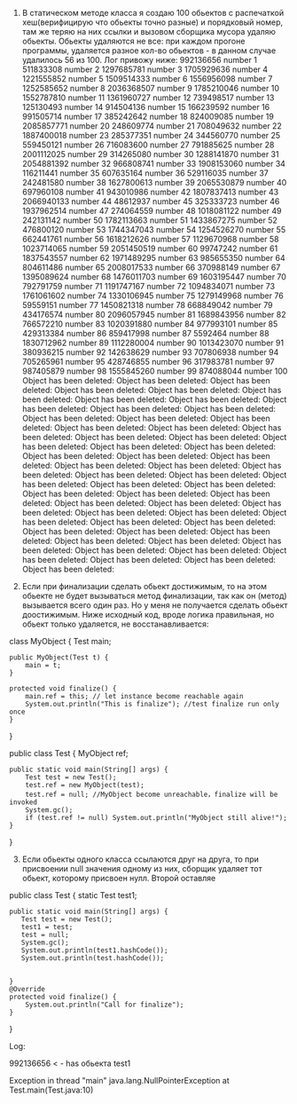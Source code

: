 1) В статическом методе класса я создаю 100 обьектов с распечаткой хеш(верифицирую что обьекты точно разные) и порядковый номер, там же теряю на них ссылки и вызовом  сборщика мусора удаляю обьекты. 
Обьекты удаляются не все: при каждом прогоне программы, удаляется разное кол-во обьектов - в данном случае удалилось 56 из 100. Лог привожу ниже: 
992136656 number 1
511833308 number 2
1297685781 number 3
1705929636 number 4
1221555852 number 5
1509514333 number 6
1556956098 number 7
1252585652 number 8
2036368507 number 9
1785210046 number 10
1552787810 number 11
1361960727 number 12
739498517 number 13
125130493 number 14
914504136 number 15
166239592 number 16
991505714 number 17
385242642 number 18
824009085 number 19
2085857771 number 20
248609774 number 21
708049632 number 22
1887400018 number 23
285377351 number 24
344560770 number 25
559450121 number 26
716083600 number 27
791885625 number 28
2001112025 number 29
314265080 number 30
1288141870 number 31
2054881392 number 32
966808741 number 33
1908153060 number 34
116211441 number 35
607635164 number 36
529116035 number 37
242481580 number 38
1627800613 number 39
2065530879 number 40
697960108 number 41
943010986 number 42
1807837413 number 43
2066940133 number 44
48612937 number 45
325333723 number 46
1937962514 number 47
274064559 number 48
1018081122 number 49
242131142 number 50
1782113663 number 51
1433867275 number 52
476800120 number 53
1744347043 number 54
1254526270 number 55
662441761 number 56
1618212626 number 57
1129670968 number 58
1023714065 number 59
2051450519 number 60
99747242 number 61
1837543557 number 62
1971489295 number 63
985655350 number 64
804611486 number 65
2008017533 number 66
370988149 number 67
1395089624 number 68
1476011703 number 69
1603195447 number 70
792791759 number 71
1191747167 number 72
1094834071 number 73
1761061602 number 74
1330106945 number 75
1279149968 number 76
59559151 number 77
1450821318 number 78
668849042 number 79
434176574 number 80
2096057945 number 81
1689843956 number 82
766572210 number 83
1020391880 number 84
977993101 number 85
429313384 number 86
859417998 number 87
5592464 number 88
1830712962 number 89
1112280004 number 90
1013423070 number 91
380936215 number 92
142638629 number 93
707806938 number 94
705265961 number 95
428746855 number 96
317983781 number 97
987405879 number 98
1555845260 number 99
874088044 number 100
Object has been deleted: 
Object has been deleted: 
Object has been deleted: 
Object has been deleted: 
Object has been deleted: 
Object has been deleted: 
Object has been deleted: 
Object has been deleted: 
Object has been deleted: 
Object has been deleted: 
Object has been deleted: 
Object has been deleted: 
Object has been deleted: 
Object has been deleted: 
Object has been deleted: 
Object has been deleted: 
Object has been deleted: 
Object has been deleted: 
Object has been deleted: 
Object has been deleted: 
Object has been deleted: 
Object has been deleted: 
Object has been deleted: 
Object has been deleted: 
Object has been deleted: 
Object has been deleted: 
Object has been deleted: 
Object has been deleted: 
Object has been deleted: 
Object has been deleted: 
Object has been deleted: 
Object has been deleted: 
Object has been deleted: 
Object has been deleted: 
Object has been deleted: 
Object has been deleted: 
Object has been deleted: 
Object has been deleted: 
Object has been deleted: 
Object has been deleted: 
Object has been deleted: 
Object has been deleted: 
Object has been deleted: 
Object has been deleted: 
Object has been deleted: 
Object has been deleted: 
Object has been deleted: 
Object has been deleted: 
Object has been deleted: 
Object has been deleted: 
Object has been deleted: 
Object has been deleted: 
Object has been deleted: 
Object has been deleted: 
Object has been deleted: 
Object has been deleted:


2) Если при финализации сделать обьект достижимым, то на этом обьекте не будет вызываться метод финализации, так как он (метод) вызывается всего один раз. Но у меня не получается сделать обьект доостижимым. Ниже исходный код, вроде логика правильная, но обьект только удаляется, не восстанавливается:

class MyObject {
    Test main;

    public MyObject(Test t) {    
        main = t; 
    }

    protected void finalize() {
        main.ref = this; // let instance become reachable again
        System.out.println("This is finalize"); //test finalize run only once
    }
}

public class Test {
    MyObject ref;

    public static void main(String[] args) {
        Test test = new Test();
        test.ref = new MyObject(test);
        test.ref = null; //MyObject become unreachable，finalize will be invoked
        System.gc(); 
        if (test.ref != null) System.out.println("MyObject still alive!");  
    }
} 


3) Если обьекты одного класса ссылаются друг на друга, то  при присвоении null значения одному из них, сборщик удаляет тот обьект, которому присвоен нулл. Второй оставляе

public class Test {
static Test test1;

    public static void main(String[] args) {
       Test test = new Test();
       test1 = test;
       test = null;
       System.gc();
       System.out.println(test1.hashCode());
       System.out.println(test.hashCode());
       
       
    }
    @Override
    protected void finalize() {
    	System.out.println("Call for finalize");
    }
}


Log: 

992136656 < - has обьекта test1 

Exception in thread "main" java.lang.NullPointerException
	at Test.main(Test.java:10)



